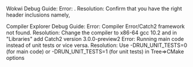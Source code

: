 Wokwi Debug Guide:
Error: . Resolution: Confirm that you have the right header inclusions namely,


Compiler Explorer Debug Guide:
Error: Compiler Error/Catch2 framework not found. Resolution: Change the compiler to x86-64 gcc 10.2 and in "Libraries" add Catch2 version 3.0.0-preview2
Error: Running main code instead of unit tests or vice versa. Resolution: Use -DRUN_UNIT_TESTS=0 (for main code) or -DRUN_UNIT_TESTS=1 (for unit tests) in Tree=>CMake options
